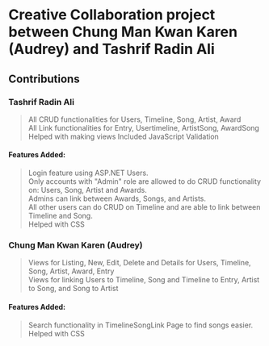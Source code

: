 # Creative Collaboration project between Chung Man Kwan Karen (Audrey) and Tashrif Radin Ali

## Contributions

### Tashrif Radin Ali

> All CRUD functionalities for Users, Timeline, Song, Artist, Award  
> All Link functionalities for Entry, Usertimeline, ArtistSong, AwardSong  
> Helped with making views
> Included JavaScript Validation

#### Features Added:

> Login feature using ASP.NET Users.  
> Only accounts with "Admin" role are allowed to do CRUD functionality on: Users, Song, Artist and Awards.  
> Admins can link between Awards, Songs, and Artists.  
> All other users can do CRUD on Timeline and are able to link between Timeline and Song.  
> Helped with CSS

### Chung Man Kwan Karen (Audrey)

> Views for Listing, New, Edit, Delete and Details for Users, Timeline, Song, Artist, Award, Entry  
> Views for linking Users to Timeline, Song and Timeline to Entry, Artist to Song, and Song to Artist

#### Features Added:

> Search functionality in TimelineSongLink Page to find songs easier.  
> Helped with CSS
